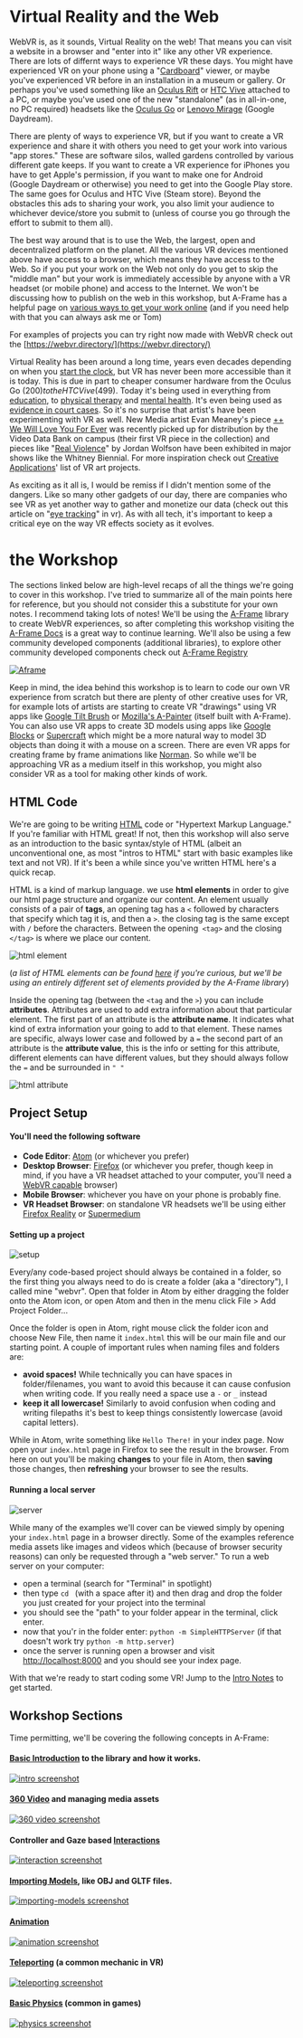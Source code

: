 # Virtual Reality and the Web

WebVR is, as it sounds, Virtual Reality on the web! That means you can visit a website in a browser and "enter into it" like any other VR experience. There are lots of differnt ways to experience VR these days. You might have experienced VR on your phone using a "[Cardboard](https://vr.google.com/cardboard/)" viewer, or maybe you've experienced VR before in an installation in a museum or gallery. Or perhaps you've used something like an [Oculus Rift](https://www.oculus.com/rift/) or [HTC Vive](https://www.vive.com/us/product/vive-virtual-reality-system/) attached to a PC, or maybe you've used one of the new "standalone" (as in all-in-one, no PC required) headsets like the [Oculus Go](https://www.oculus.com/go/) or [Lenovo Mirage](https://www.lenovo.com/us/en/virtual-reality-and-smart-devices/virtual-and-augmented-reality/lenovo-mirage-solo/Mirage-Solo/p/ZZIRZRHVR01) (Google Daydream).

There are plenty of ways to experience VR, but if you want to create a VR experience and share it with others you need to get your work into various "app stores." These are software silos, walled gardens controlled by various different gate keeps. If you want to create a VR experience for iPhones you have to get Apple's permission, if you want to make one for Android (Google Daydream or otherwise) you need to get into the Google Play store. The same goes for Oculus and HTC Vive (Steam store). Beyond the obstacles this ads to sharing your work, you also limit your audience to whichever device/store you submit to (unless of course you go through the effort to submit to them all).

The best way around that is to use the Web, the largest, open and decentralized platform on the planet. All the various VR devices mentioned above have access to a browser, which means they have access to the Web. So if you put your work on the Web not only do you get to skip the "middle man" but your work is immediately accessible by anyone with a VR headset (or mobile phone) and access to the Internet. We won't be discussing how to publish on the web in this workshop, but A-Frame has a helpful page on [various ways to get your work online](https://aframe.io/docs/0.9.0/introduction/hosting-and-publishing.html) (and if you need help with that you can always ask me or Tom)

For examples of projects you can try right now made with WebVR check out the [https://webvr.directory/](https://webvr.directory/)

Virtual Reality has been around a long time, years even decades depending on when you [start the clock](https://en.wikipedia.org/wiki/Virtual_reality#History), but VR has never been more accessible than it is today. This is due in part to cheaper consumer hardware from the Oculus Go ($200) to the HTC Vive ($499). Today it's being used in everything from [education](https://www.youtube.com/watch?v=zGGVYT0cMHg), to [physical therapy](https://youtu.be/sDc5lIj1VbY?t=731) and [mental health](https://www.youtube.com/watch?v=GMttQHMjbJo). It's even being used as [evidence in court cases](https://www.youtube.com/watch?v=GiJuPB7S2I4). So it's no surprise that artist's have been experimenting with VR as well. New Media artist Evan Meaney's piece [++ We Will Love You For Ever](https://www.evanmeaney.com/evanmeaney_works_andwewillloveyouforever.html) was recently picked up for distribution by the Video Data Bank on campus (their first VR piece in the collection) and pieces like "[Real Violence](https://www.newyorker.com/culture/cultural-comment/confronting-the-shocking-virtual-reality-artwork-at-the-whitney-biennial)" by Jordan Wolfson have been exhibited in major shows like the Whitney Biennial. For more inspiration check out [Creative Applications](https://www.creativeapplications.net/?s=VR&submit=Search)' list of VR art projects.

As exciting as it all is, I would be remiss if I didn't mention some of the dangers. Like so many other gadgets of our day, there are companies who see VR as yet another way to gather and monetize our data (check out this article on "[eye tracking](https://www.wired.com/story/eye-tracking-vr/ )" in vr). As with all tech, it's important to keep a critical eye on the way VR effects society as it evolves.


# the Workshop

The sections linked below are high-level recaps of all the things we're going to cover in this workshop. I've tried to summarize all of the main points here for reference, but you should not consider this a substitute for your own notes. I recommend taking lots of notes! We'll be using the [A-Frame](https://aframe.io/) library to create WebVR experiences, so after completing this workshop visiting the [A-Frame Docs](https://aframe.io/docs/0.9.0/introduction/) is a great way to continue learning. We'll also be using a few community developed components (additional libraries), to explore other community developed components check out [A-Frame Registry](https://aframe.io/aframe-registry/)

[![Aframe](https://cloud.githubusercontent.com/assets/674727/25392020/6f011d10-298c-11e7-845e-c3c5baebd14d.jpg)](https://aframe.io/)

Keep in mind, the idea behind this workshop is to learn to code our own VR experience from scratch but there are plenty of other creative uses for VR, for example lots of artists are starting to create VR "drawings" using VR apps like [Google Tilt Brush](https://www.tiltbrush.com/) or [Mozilla's A-Painter](https://aframe.io/a-painter/) (itself built with A-Frame). You can also use VR apps to create 3D models using apps like [Google Blocks](https://vr.google.com/blocks/) or [Supercraft](https://supermedium.com/supercraft/) which might be a more natural way to model 3D objects than doing it with a mouse on a screen. There are even VR apps for creating frame by frame animations like [Norman](https://www.creativeapplications.net/js/norman-webvr-tool-to-create-frame-by-frame-animations-in-3d/). So while we'll be approaching VR as a medium itself in this workshop, you might also consider VR as a tool for making other kinds of work.

## HTML Code

We're are going to be writing [HTML](https://developer.mozilla.org/en-US/docs/Web/HTML) code or "Hypertext Markup Language." If you're familiar with HTML great! If not, then this workshop will also serve as an introduction to the basic syntax/style of HTML (albeit an unconventional one, as most "intros to HTML" start with basic examples like text and not VR). If it's been a while since you've written HTML here's a quick recap.

HTML is a kind of markup language. we use **html elements** in order to give our html page structure and organize our content. An element usually consists of a pair of **tags**, an opening tag has a `<` followed by characters that specify which tag it is, and then a `>`. the closing tag is the same except with `/` before the characters. Between the opening` <tag>` and the closing `</tag>` is where we place our content.

![html element](http://netart.rocks/images/html1.png)

(*a list of HTML elements can be found [here](https://developer.mozilla.org/en-US/docs/Web/HTML/Element) if you're curious, but we'll be using an entirely different set of elements provided by the A-Frame library*)

Inside the opening tag (between the `<tag` and the `>`) you can include **attributes**. Attributes are used to add extra information about that particular element. The first part of an attribute is the **attribute name**. It indicates what kind of extra information your going to add to that element. These names are specific, always lower case and followed by a `=` the second part of an attribute is the **attribute value**, this is the info or setting for this attribute, different elements can have different values, but they should always follow the `=` and be surrounded in `" "`

![html attribute](http://netart.rocks/images/html2.png)


## Project Setup

#### You'll need the following software

- **Code Editor**: [Atom](https://atom.io/) (or whichever you prefer)
- **Desktop Browser**: [Firefox](https://www.mozilla.org/en-US/firefox/new/) (or whichever you prefer, though keep in mind, if you have a VR headset attached to your computer, you'll need a [WebVR capable](https://webvr.rocks/) browser)
- **Mobile Browser**: whichever you have on your phone is probably fine.
- **VR Headset Browser**: on standalone VR headsets we'll be using either [Firefox Reality](https://mixedreality.mozilla.org/firefox-reality/) or [Supermedium](https://supermedium.com/)

#### Setting up a project

![setup](setup.gif)

Every/any code-based project should always be contained in a folder, so the first thing you always need to do is create a folder (aka a "directory"), I called mine "webvr". Open that folder in Atom by either dragging the folder onto the Atom icon, or open Atom and then in the menu click File > Add Project Folder...

Once the folder is open in Atom, right mouse click the folder icon and choose New File, then name it `index.html` this will be our main file and our starting point. A couple of important rules when naming files and folders are:
- **avoid spaces!** While technically you can have spaces in folder/filenames, you want to avoid this because it can cause confusion when writing code. If you really need a space use a `-` or `_` instead
- **keep it all lowercase!** Similarly to avoid confusion when coding and writing filepaths it's best to keep things consistently lowercase (avoid capital letters).

While in Atom, write something like `Hello There!` in your index page. Now open your `index.html` page in Firefox to see the result in the browser. From here on out you'll be making **changes** to your file in Atom, then **saving** those changes, then **refreshing** your browser to see the results.

#### Running a local server

![server](server.gif)

While many of the examples we'll cover can be viewed simply by opening your `index.html` page in a browser directly. Some of the examples reference media assets like images and videos which (because of browser security reasons) can only be requested through a "web server." To run a web server on your computer:

- open a terminal (search for "Terminal" in spotlight)
- then type `cd ` (with a space after it) and then drag and drop the folder you just created for your project into the terminal
- you should see the "path" to your folder appear in the terminal, click enter.
- now that you'r in the folder enter: `python -m SimpleHTTPServer` (if that doesn't work try `python -m http.server`)
- once the server is running open a browser and visit [http://localhost:8000](http://localhost:8000) and you should see your index page.


With that we're ready to start coding some VR! Jump to the [Intro Notes](intro) to get started.

## Workshop Sections

Time permitting, we'll be covering the following concepts in A-Frame:

#### [Basic Introduction](https://github.com/nbriz/webvr-workshop/tree/master/intro) to the library and how it works.
[![intro screenshot](intro/screenshot.png)](intro)

#### [360 Video](https://github.com/nbriz/webvr-workshop/tree/master/360video) and managing media assets
[![360 video screenshot](360video/screenshot.png)](360video)

#### Controller and Gaze based [Interactions](https://github.com/nbriz/webvr-workshop/tree/master/interaction)
[![interaction screenshot](interaction/screenshot.png)](interaction/360image-gallery-gaze)

#### [Importing Models](https://github.com/nbriz/webvr-workshop/tree/master/importing-models), like OBJ and GLTF files.
[![importing-models screenshot](importing-models/screenshot-obj.png)](importing-models)

#### [Animation](https://github.com/nbriz/webvr-workshop/tree/master/animation)
[![animation screenshot](animation/screenshot.png)](animation)

#### [Teleporting](https://github.com/nbriz/webvr-workshop/tree/master/teleporting) (a common mechanic in VR)
[![teleporting screenshot](teleporting/screenshot.png)](teleporting)

#### [Basic Physics](https://github.com/nbriz/webvr-workshop/tree/master/physics) (common in games)
[![physics screenshot](physics/screenshot.png)](physics)
